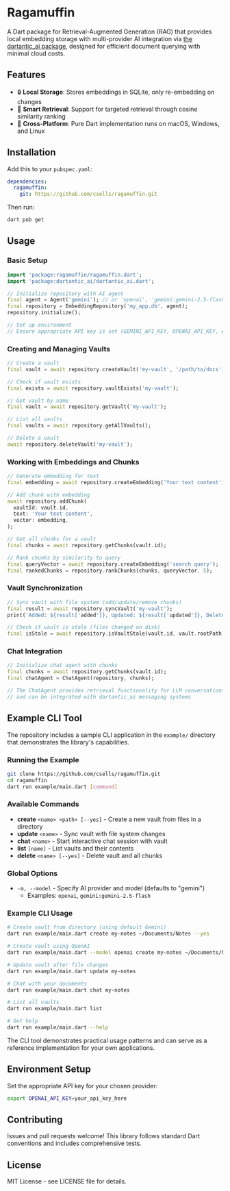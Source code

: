 # Ragamuffin

A Dart package for Retrieval-Augmented Generation (RAG) that provides local
embedding storage with multi-provider AI integration via [the dartantic_ai
package](https://pub.dev/packages/dartantic_ai), designed for efficient document
querying with minimal cloud costs.

## Features

- 🔒 **Local Storage**: Stores embeddings in SQLite, only re-embedding on changes
- 🎯 **Smart Retrieval**: Support for targeted retrieval through cosine similarity ranking
- 🚀 **Cross-Platform**: Pure Dart implementation runs on macOS, Windows, and Linux

## Installation

Add this to your `pubspec.yaml`:

```yaml
dependencies:
  ragamuffin:
    git: https://github.com/csells/ragamuffin.git
```

Then run:
```bash
dart pub get
```

## Usage

### Basic Setup

```dart
import 'package:ragamuffin/ragamuffin.dart';
import 'package:dartantic_ai/dartantic_ai.dart';

// Initialize repository with AI agent
final agent = Agent('gemini'); // or 'openai', 'gemini:gemini-2.5-flash', etc.
final repository = EmbeddingRepository('my_app.db', agent);
repository.initialize();

// Set up environment
// Ensure appropriate API key is set (GEMINI_API_KEY, OPENAI_API_KEY, etc.)
```

### Creating and Managing Vaults

```dart
// Create a vault
final vault = await repository.createVault('my-vault', '/path/to/docs');

// Check if vault exists
final exists = await repository.vaultExists('my-vault');

// Get vault by name
final vault = await repository.getVault('my-vault');

// List all vaults
final vaults = await repository.getAllVaults();

// Delete a vault
await repository.deleteVault('my-vault');
```

### Working with Embeddings and Chunks

```dart
// Generate embedding for text
final embedding = await repository.createEmbedding('Your text content');

// Add chunk with embedding
await repository.addChunk(
  vaultId: vault.id,
  text: 'Your text content',
  vector: embedding,
);

// Get all chunks for a vault
final chunks = await repository.getChunks(vault.id);

// Rank chunks by similarity to query
final queryVector = await repository.createEmbedding('search query');
final rankedChunks = repository.rankChunks(chunks, queryVector, 5);
```

### Vault Synchronization

```dart
// Sync vault with file system (add/update/remove chunks)
final result = await repository.syncVault('my-vault');
print('Added: ${result['added']}, Updated: ${result['updated']}, Deleted: ${result['deleted']}');

// Check if vault is stale (files changed on disk)
final isStale = await repository.isVaultStale(vault.id, vault.rootPath);
```

### Chat Integration

```dart
// Initialize chat agent with chunks
final chunks = await repository.getChunks(vault.id);
final chatAgent = ChatAgent(repository, chunks);

// The ChatAgent provides retrieval functionality for LLM conversations
// and can be integrated with dartantic_ai messaging systems
```

## Example CLI Tool

The repository includes a sample CLI application in the `example/` directory
that demonstrates the library's capabilities.

### Running the Example

```bash
git clone https://github.com/csells/ragamuffin.git
cd ragamuffin
dart run example/main.dart [command]
```

### Available Commands

- **create** `<name> <path> [--yes]` - Create a new vault from files in a directory
- **update** `<name>` - Sync vault with file system changes  
- **chat** `<name>` - Start interactive chat session with vault
- **list** `[name]` - List vaults and their contents
- **delete** `<name> [--yes]` - Delete vault and all chunks

### Global Options

- `-m, --model` - Specify AI provider and model (defaults to "gemini")
  - Examples: `openai`, `gemini:gemini-2.5-flash`

### Example CLI Usage

```bash
# Create vault from directory (using default Gemini)
dart run example/main.dart create my-notes ~/Documents/Notes --yes

# Create vault using OpenAI
dart run example/main.dart --model openai create my-notes ~/Documents/Notes --yes

# Update vault after file changes
dart run example/main.dart update my-notes

# Chat with your documents
dart run example/main.dart chat my-notes

# List all vaults
dart run example/main.dart list

# Get help
dart run example/main.dart --help
```

The CLI tool demonstrates practical usage patterns and can serve as a reference
implementation for your own applications.

## Environment Setup

Set the appropriate API key for your chosen provider:

```bash
export OPENAI_API_KEY=your_api_key_here
```

## Contributing

Issues and pull requests welcome! This library follows standard Dart conventions
and includes comprehensive tests.

## License

MIT License - see LICENSE file for details.
